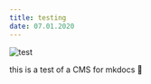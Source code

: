 ```yaml
---
title: testing
date: 07.01.2020
---
```

![test](/img/icon.png "yo")

this is a test of a CMS for mkdocs 💢
